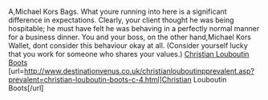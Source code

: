 A,Michael Kors Bags. What youre running into here is a significant difference in expectations. Clearly, your client thought he was being hospitable; he must have felt he was behaving in a perfectly normal manner for a business dinner. You and your boss, on the other hand,Michael Kors Wallet, dont consider this behaviour okay at all. (Consider yourself lucky that you work for someone who shares your values.)
 <a href="http://www.destinationvenus.co.uk/christianlouboutinpprevalent.asp?prevalent=christian-louboutin-boots-c-4.html" >Christian Louboutin Boots</a>
[url=http://www.destinationvenus.co.uk/christianlouboutinpprevalent.asp?prevalent=christian-louboutin-boots-c-4.html]Christian Louboutin Boots[/url]
